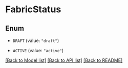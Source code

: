 # FabricStatus

## Enum


* `DRAFT` (value: `"draft"`)

* `ACTIVE` (value: `"active"`)


[[Back to Model list]](../README.md#documentation-for-models) [[Back to API list]](../README.md#documentation-for-api-endpoints) [[Back to README]](../README.md)


